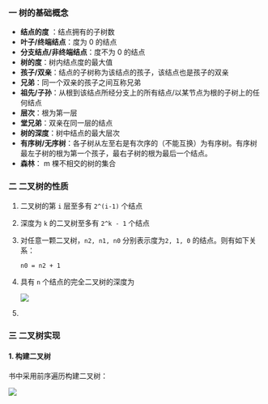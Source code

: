 ### 一 树的基础概念

- **结点的度** ：结点拥有的子树数
- **叶子/终端结点**：度为 0 的结点
- **分支结点/非终端结点**：度不为 0 的结点
- **树的度**：树内结点度的最大值
- **孩子/双亲**：结点的子树称为该结点的孩子，该结点也是孩子的双亲
- **兄弟**：同一个双亲的孩子之间互称兄弟
- **祖先/子孙**：从根到该结点所经分支上的所有结点/以某节点为根的子树上的任何结点
- **层次**：根为第一层
- **堂兄弟**：双亲在同一层的结点
- **树的深度**：树中结点的最大层次
- **有序树/无序树**：各子树从左至右是有次序的（不能互换）为有序树。有序树最左子树的根为第一个孩子，最右子树的根为最后一个结点。
- **森林**： m 棵不相交的树的集合



### 二 二叉树的性质

1. 二叉树的第 `i` 层至多有 `2^(i-1)` 个结点

2. 深度为 `k` 的二叉树至多有 `2^k - 1` 个结点

3. 对任意一颗二叉树，`n2, n1, n0` 分别表示度为`2, 1, 0` 的结点。则有如下关系：

   `n0 = n2 + 1` 

4. 具有 `n` 个结点的完全二叉树的深度为 

   ![](https://www.hairrrrr.github.io/assets/2020-12-24-1.png)

5. 



### 三 二叉树实现

#### 1. 构建二叉树

书中采用前序遍历构建二叉树：

![](https://www.hairrrrr.github.io/assets/2020-12-24-2.png)













